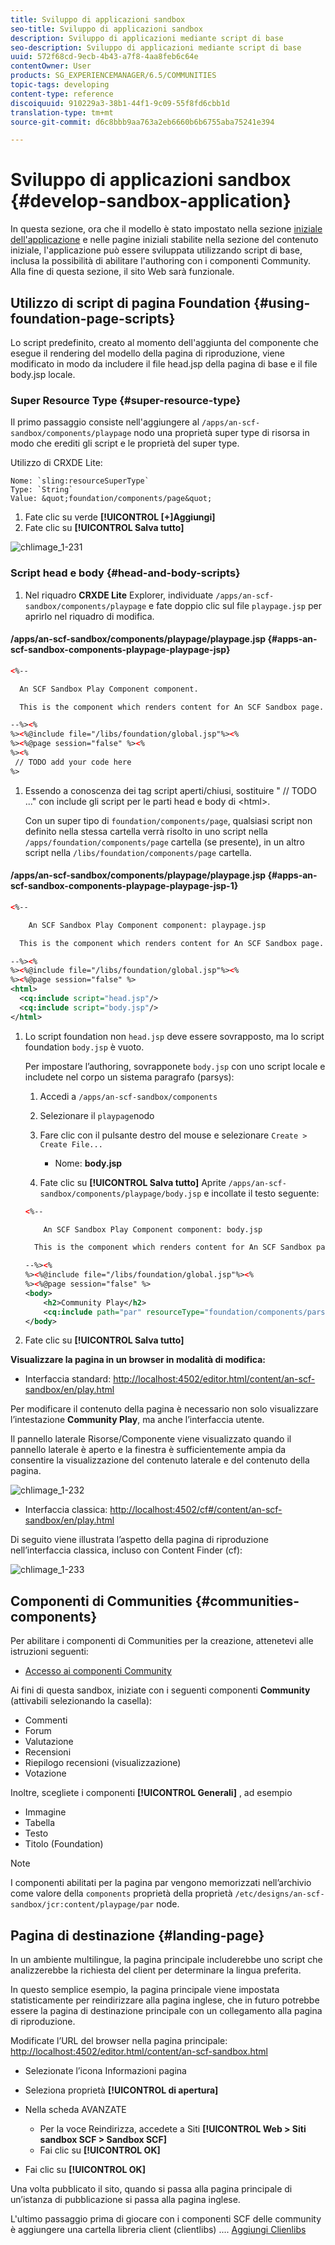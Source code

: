 ```yaml
---
title: Sviluppo di applicazioni sandbox
seo-title: Sviluppo di applicazioni sandbox
description: Sviluppo di applicazioni mediante script di base
seo-description: Sviluppo di applicazioni mediante script di base
uuid: 572f68cd-9ecb-4b43-a7f8-4aa8feb6c64e
contentOwner: User
products: SG_EXPERIENCEMANAGER/6.5/COMMUNITIES
topic-tags: developing
content-type: reference
discoiquuid: 910229a3-38b1-44f1-9c09-55f8fd6cbb1d
translation-type: tm+mt
source-git-commit: d6c8bbb9aa763a2eb6660b6b6755aba75241e394

---
```



# Sviluppo di applicazioni sandbox {#develop-sandbox-application}

In questa sezione, ora che il modello è stato impostato nella sezione [iniziale dell&#39;applicazione](initial-app.md) e nelle pagine iniziali stabilite nella sezione del contenuto [](initial-content.md) iniziale, l&#39;applicazione può essere sviluppata utilizzando script di base, inclusa la possibilità di abilitare l&#39;authoring con i componenti Community. Alla fine di questa sezione, il sito Web sarà funzionale.

## Utilizzo di script di pagina Foundation {#using-foundation-page-scripts}

Lo script predefinito, creato al momento dell&#39;aggiunta del componente che esegue il rendering del modello della pagina di riproduzione, viene modificato in modo da includere il file head.jsp della pagina di base e il file body.jsp locale.

### Super Resource Type {#super-resource-type}

Il primo passaggio consiste nell&#39;aggiungere al `/apps/an-scf-sandbox/components/playpage` nodo una proprietà super type di risorsa in modo che erediti gli script e le proprietà del super type.

Utilizzo di CRXDE Lite:

<!--Resolve steps below-->
    Nome: `sling:resourceSuperType`
    Type: `String`
    Value: &quot;foundation/components/page&quot;

1. Fate clic su verde **[!UICONTROL [+]Aggiungi]**
1. Fate clic su **[!UICONTROL Salva tutto]**

![chlimage_1-231](assets/chlimage_1-231.png)

### Script head e body {#head-and-body-scripts}

1. Nel riquadro **CRXDE Lite** Explorer, individuate `/apps/an-scf-sandbox/components/playpage` e fate doppio clic sul file `playpage.jsp` per aprirlo nel riquadro di modifica.

#### /apps/an-scf-sandbox/components/playpage/playpage.jsp {#apps-an-scf-sandbox-components-playpage-playpage-jsp}

```xml
<%--

  An SCF Sandbox Play Component component.

  This is the component which renders content for An SCF Sandbox page.

--%><%
%><%@include file="/libs/foundation/global.jsp"%><%
%><%@page session="false" %><%
%><%
 // TODO add your code here
%>
```

1. Essendo a conoscenza dei tag script aperti/chiusi, sostituire &quot; // TODO ...&quot; con include gli script per le parti head e body di &lt;html>.

   Con un super tipo di `foundation/components/page`, qualsiasi script non definito nella stessa cartella verrà risolto in uno script nella `/apps/foundation/components/page` cartella (se presente), in un altro script nella `/libs/foundation/components/page` cartella.

#### /apps/an-scf-sandbox/components/playpage/playpage.jsp {#apps-an-scf-sandbox-components-playpage-playpage-jsp-1}

```xml
<%--

    An SCF Sandbox Play Component component: playpage.jsp

  This is the component which renders content for An SCF Sandbox page.

--%><%
%><%@include file="/libs/foundation/global.jsp"%><%
%><%@page session="false" %>
<html>
  <cq:include script="head.jsp"/>
  <cq:include script="body.jsp"/>
</html>
```

1. Lo script foundation non `head.jsp` deve essere sovrapposto, ma lo script foundation `body.jsp` è vuoto.

   Per impostare l’authoring, sovrapponete `body.jsp` con uno script locale e includete nel corpo un sistema paragrafo (parsys):

   1. Accedi a `/apps/an-scf-sandbox/components`
   1. Selezionare il `playpage`nodo
   1. Fare clic con il pulsante destro del mouse e selezionare `Create > Create File...`

      * Nome: **body.jsp**
   1. Fate clic su **[!UICONTROL Salva tutto]**
   Aprite `/apps/an-scf-sandbox/components/playpage/body.jsp` e incollate il testo seguente:

   ```xml
   <%--
   
       An SCF Sandbox Play Component component: body.jsp
   
     This is the component which renders content for An SCF Sandbox page.
   
   --%><%
   %><%@include file="/libs/foundation/global.jsp"%><%
   %><%@page session="false" %>
   <body>
       <h2>Community Play</h2>
       <cq:include path="par" resourceType="foundation/components/parsys" />
   </body>
   ```

1. Fate clic su **[!UICONTROL Salva tutto]**

**Visualizzare la pagina in un browser in modalità di modifica:**

* Interfaccia standard: [http://localhost:4502/editor.html/content/an-scf-sandbox/en/play.html](http://localhost:4502/editor.html/content/an-scf-sandbox/en/play.md)

Per modificare il contenuto della pagina è necessario non solo visualizzare l’intestazione **Community Play**, ma anche l’interfaccia utente.

Il pannello laterale Risorse/Componente viene visualizzato quando il pannello laterale è aperto e la finestra è sufficientemente ampia da consentire la visualizzazione del contenuto laterale e del contenuto della pagina.

![chlimage_1-232](assets/chlimage_1-232.png)

* Interfaccia classica: [http://localhost:4502/cf#/content/an-scf-sandbox/en/play.html](http://localhost:4502/cf#/content/an-scf-sandbox/en/play.html)

Di seguito viene illustrata l’aspetto della pagina di riproduzione nell’interfaccia classica, incluso con Content Finder (cf):

![chlimage_1-233](assets/chlimage_1-233.png)

## Componenti di Communities {#communities-components}

Per abilitare i componenti di Communities per la creazione, attenetevi alle istruzioni seguenti:

* [Accesso ai componenti Community](basics.md#accessing-communities-components)

Ai fini di questa sandbox, iniziate con i seguenti componenti **Community** (attivabili selezionando la casella):

* Commenti
* Forum
* Valutazione
* Recensioni
* Riepilogo recensioni (visualizzazione)
* Votazione

Inoltre, scegliete i componenti **[!UICONTROL Generali]** , ad esempio

* Immagine
* Tabella
* Testo
* Titolo (Foundation)

>[!NOTE]
>
>I componenti abilitati per la pagina par vengono memorizzati nell’archivio come valore della `components` proprietà della proprietà
>`/etc/designs/an-scf-sandbox/jcr:content/playpage/par` node.

## Pagina di destinazione {#landing-page}

In un ambiente multilingue, la pagina principale includerebbe uno script che analizzerebbe la richiesta del client per determinare la lingua preferita.

In questo semplice esempio, la pagina principale viene impostata statisticamente per reindirizzare alla pagina inglese, che in futuro potrebbe essere la pagina di destinazione principale con un collegamento alla pagina di riproduzione.

Modificate l’URL del browser nella pagina principale: [http://localhost:4502/editor.html/content/an-scf-sandbox.html](https://locahost:4502/editor.html/content/an-scf-sandbox.html)

* Selezionate l’icona Informazioni pagina
* Seleziona proprietà **[!UICONTROL di apertura]**
* Nella scheda AVANZATE

   * Per la voce Reindirizza, accedete a Siti **[!UICONTROL Web > Siti sandbox SCF > Sandbox SCF]**
   * Fai clic su **[!UICONTROL OK]**

* Fai clic su **[!UICONTROL OK]**

Una volta pubblicato il sito, quando si passa alla pagina principale di un’istanza di pubblicazione si passa alla pagina inglese.

L&#39;ultimo passaggio prima di giocare con i componenti SCF delle community è aggiungere una cartella libreria client (clientlibs) .... [Aggiungi Clienlibs](add-clientlibs.md)